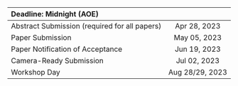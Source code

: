 


| Deadline: Midnight (AOE)                      |     |
|:----------------------------------------------|:---:|
| Abstract Submission (required for all papers) | Apr 28, 2023       |
| Paper Submission                              | May 05, 2023       |
| Paper Notification of Acceptance              | Jun 19, 2023       |
| Camera-Ready Submission                       | Jul 02, 2023       |
| Workshop Day                                  | Aug 28/29, 2023    |
